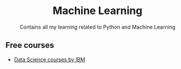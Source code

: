<h1 align="center"> Machine Learning </h1>
<p align="center"> Contains all my learning related to Python and Machine Learning</p>

## Free courses
- [Data Science courses by IBM](/free-courses)
